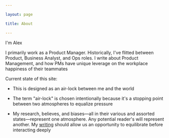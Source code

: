 ```yaml
---

layout: page

title: About

---
```




I'm Alex



I primarily work as a Product Manager. Historically, I've flitted between Product, Business Analyst, and Ops roles. I write about Product Management, and how PMs have unique leverage on the workplace happiness of their teammates



Current state of this site:



* This is designed as an air-lock between me and the world

* The term "air-lock" is chosen intentionally because it's a stopping point between two atmospheres to equalize pressure

* My research, believes, and biases—all in their various and assorted states—represent one atmosphere. Any potential reader's will represent another. My [writing](https://alexanderdou.com/) should allow us an opportunity to equilibrate before interacting deeply


